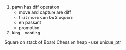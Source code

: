 1. pawn has diff operation
   - move and capture are diff
   - first move can be 2 squere
   - en passant
   - promotion
2. king - castling

Square on stack of Board
Chess on heap - use unique_ptr